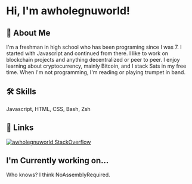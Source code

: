 
# Hi, I'm awholegnuworld!
## 🚀 About Me
I'm a freshman in high school who has been programing since I was 7. I started with Javascript and continued from there. I like to work on blockchain projects and anything decentralized or peer to peer. I enjoy learning about cryptocurrency, mainly Bitcoin, and I stack Sats in my free time. When I'm not programming, I'm reading or playing trumpet in band. 


## 🛠 Skills
Javascript, HTML, CSS, Bash, Zsh


## 🔗 Links
[![awholegnuworld StackOverflow](https://stackoverflow-badge.herokuapp.com/api/StackOverflowBadge/15586517)](https://stackoverflow.com/users/15586517/awholegnuworld)


## I'm Currently working on...
Who knows? I think NoAssemblyRequired.
